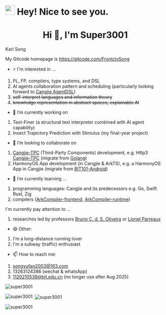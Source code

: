 <h1><img src="https://emojis.slackmojis.com/emojis/images/1531849430/4246/blob-sunglasses.gif?1531849430" width="30"/> Hey! Nice to see you.</h1>
<h1 align="center">Hi 👋, I'm Super3001</h1>

Karl Song

My Gitcode homepage is https://gitcode.com/FrontclvSong

- ⚡ I'm interested in ...
1. PL, FP, compilers, type systems, and DSL
2. AI agents collaboration pattern and scheduling (particularly looking forward to [Cangjie AgentDSL](https://gitcode.com/Cangjie-TPC/CangjieMagic))
3. ~~self-interpret languages and information theory~~
4. ~~knowledge representation in abstract spaces, explainable AI~~

- 🔭 I’m currently working on
1. Text-Finer (a structural text interpreter combined with AI agent capability)
2. Insect Trajectory Prediction with Stimulus (my final-year project)

- 👯 I’m looking to collaborate on
1. [Cangjie-TPC](https://gitcode.com/Cangjie-TPC) (Third-Party Components) development, e.g.
   Http3 [Cangjie-TPC](https://gitcode.com/Cangjie-TPC) (migrate from [Golang](https://github.com/quic-go/quic-go))
3. HarmonyOS App development (in Cangjie & ArkTS), e.g.
   a HarmonyOS App in Cangjie (migrate from [BIT101-Android](https://github.com/BIT101-dev/BIT101-Android))

- 🌱 I’m currently learning ...
1. programming languages:
   Cangjie and its predecessors e.g. Go, Swift
   Rust, Zig
2. compilers ([ArkCompiler-frontend](https://gitee.com/openharmony/arkcompiler_ets_frontend), [ArkCompiler-runtime](https://gitee.com/openharmony/arkcompiler_runtime_core))

I'm currently pay attention to ...
1. researches led by professors [Bruno C. d. S. Oliveira](https://hkuplg.github.io/) or [Lionel Parreaux](https://cse.hkust.edu.hk/~parreaux/)

- 😄 Other:
1. I'm a long-distance running lover
2. I'm a subway (traffic) enthusiast

- 📫 How to reach me:
1. songyufan2003@163.com
2. 13263124386 (wechat & whatsApp)
3. 1120210539@bit.edu.cn (no longer use after Aug 2025)

<p align="left"> <img src="https://komarev.com/ghpvc/?username=super3001&label=Profile%20views&color=0e75b6&style=flat" alt="super3001" /> </p>

<p><img align="left" src="https://github-readme-stats.vercel.app/api/top-langs?username=super3001&show_icons=true&locale=en&layout=compact" alt="super3001" /></p>

<p>&nbsp;<img align="center" src="https://github-readme-stats.vercel.app/api?username=super3001&show_icons=true&locale=en" alt="super3001" /></p>

<p><img align="center" src="https://github-readme-streak-stats.herokuapp.com/?user=super3001&" alt="super3001" /></p>

<!--
**Super3001/Super3001** is a ✨ _special_ ✨ repository because its `README.md` (this file) appears on your GitHub profile.

Here are some ideas to get you started:

- 🔭 I’m currently working on ...
- 🌱 I’m currently learning ...
- 👯 I’m looking to collaborate on ...
- 🤔 I’m looking for help with ...
- 💬 Ask me about ...
- 📫 How to reach me: ...
- 😄 Pronouns: ...
- ⚡ Fun fact: ...
-->

